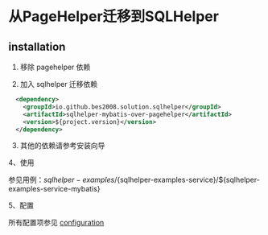# 从PageHelper迁移到SQLHelper

## installation

1. 移除 pagehelper 依赖

2. 加入 sqlhelper 迁移依赖
```xml
  <dependency>
    <groupId>io.github.bes2008.solution.sqlhelper</groupId>
    <artifactId>sqlhelper-mybatis-over-pagehelper</artifactId>
    <version>${project.version}</version>
  </dependency>
```

3. 其他的依赖请参考安装向导

4、使用

参见用例：${sqlhelper-examples}/${sqlhelper-examples-service}/${sqlhelper-examples-service-mybatis}


5、配置

所有配置项参见 [configuration](../configuration.md)
